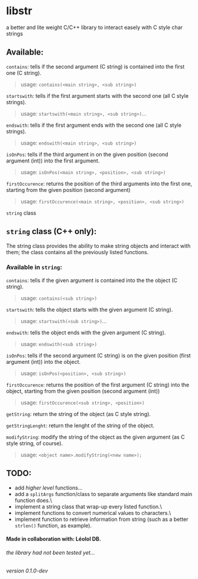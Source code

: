 # libstr
a better and lite weight C/C++ library to interact easely with C style char strings

## Available:
`contains`: tells if the second argument (C string) is contained into the first one (C string).
> usage: `contains(<main string>, <sub string>)`

`startswith`: tells if the first argument starts with the second one (all C style strings).
> usage: `startswith(<main string>, <sub string>)`...

`endswith`: tells if the first argument ends with the second one (all C style strings).
> usage: `endswith(<main string>, <sub string>)`

`isOnPos`: tells if the third argument in on the given position (second argument (int)) into the first argument.
> usage: `isOnPos(<main string>, <position>, <sub string>)`

`firstOccurence`: returns the position of the third arguments into the first one, starting from the given position (second argument)
>usage: `firstOccurence(<main string>, <position>, <sub string>)`

`string` class

## `string` class (C++ only):
The string class provides the ability to make string objects and interact with them; the class contains all the previously listed functions.
### Available in `string`:
`contains`: tells if the given argument is contained into the the object (C string).
> usage: `contains(<sub string>)`

`startswith`: tells the object starts with the given argument (C string).
> usage: `startswith(<sub string>)`...

`endswith`: tells the object ends with the given argument (C string).
> usage: `endswith(<sub string>)`

`isOnPos`: tells if the second argument (C string) is on the given position (first argument (int)) into the object.
> usage: `isOnPos(<position>, <sub string>)`

`firstOccurence`: returns the position of the first argument (C string) into the object, starting from the given position (second argument (int))
> usage: `firstOccurence(<sub string>, <position>)`

`getString`: return the string of the object (as C style string).

`getStringLenght`: return the lenght of the string of the object.

`modifyString`: modify the string of the object as the given argument (as C style string, of course).
> usage: `<object name>.modifyString(<new name>);`

## TODO:
- add *higher level* functions...
- add a `splitArgs` function/class to separate arguments like standard main function does.\
- implement a string class that wrap-up every listed function.\
- implement functions to convert numerical values to characters.\
- implement function to retrieve information from string (such as a better `strlen()` function, as example).

#### Made in collaboration with: Léolol DB.
###### the library had not been tested yet...
###### version 0.1.0-dev

